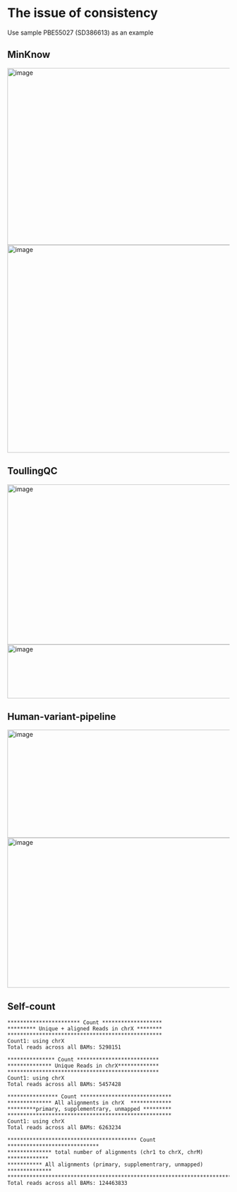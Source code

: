 # The issue of consistency
Use sample PBE55027 (SD386613) as an example
## MinKnow
<img width="1273" height="401" alt="image" src="https://github.com/user-attachments/assets/ed661eea-413d-44c6-9d57-4c3c1f0e83df" />

<img width="938" height="471" alt="image" src="https://github.com/user-attachments/assets/2afb756d-ced8-4035-bf37-f5d2426d5917" />


## ToullingQC
<img width="1115" height="363" alt="image" src="https://github.com/user-attachments/assets/685b5f98-48d9-4316-8e5b-fc69872932fe" />

<img width="727" height="122" alt="image" src="https://github.com/user-attachments/assets/531bd23c-4e84-4e6b-9f83-0e179a812886" />


## Human-variant-pipeline
<img width="1120" height="245" alt="image" src="https://github.com/user-attachments/assets/462d4819-73d8-48b2-a4e8-a3a513d52b94" />

<img width="1149" height="340" alt="image" src="https://github.com/user-attachments/assets/3236d5c2-4148-44bf-a74c-5beebca7bac7" />


## Self-count
```
*********************** Count *******************
********* Unique + aligned Reads in chrX ********
*************************************************
Count1: using chrX
Total reads across all BAMs: 5298151

*************** Count **************************
************** Unique Reads in chrX*************
************************************************
Count1: using chrX
Total reads across all BAMs: 5457428

**************** Count *****************************
************** All alignments in chrX  *************
*********primary, supplementrary, unmapped *********
****************************************************
Count1: using chrX
Total reads across all BAMs: 6263234

***************************************** Count *****************************
************** total number of alignments (chr1 to chrX, chrM)  *************
*********** All alignments (primary, supplementrary, unmapped) **************
*****************************************************************************
Total reads across all BAMs: 124463833
```
